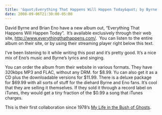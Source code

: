 ```yaml
---
title: '&quot;Everything That Happens Will Happen Today&quot; by Byrne and Eno'
date: 2008-09-06T21:30:00-05:00
---
```

David Byrne and Brian Eno have a new album out, &#8220;Everything That Happens Will Happen Today&#8221;.  It&#8217;s available exclusively through their web site, <http://www.everythingthathappens.com/>.  You can listen to the entire album on their site, or by using their streaming player right below this text.</p> 

I&#8217;ve been listening to it while writing this post and it&#8217;s pretty good. It&#8217;s a nice mix of Eno&#8217;s music and Byrne&#8217;s lyrics and singing.

You can order the album from their website in various formats. They have 320kbps MP3 and FLAC, without any DRM. for $8.99. Yu can also get it as a CD plus the downloadable versions for $11.99. There is a deluxe package for $69.99 with all sorts of stuff for the diehard Byrne and Eno fans. It&#8217;s cool that they are selling it themselves. If they sold it through a record label on iTunes, they would get a tiny fraction of the $0.99 a song that iTunes charges.

This is their first collaboration since 1978&#8217;s [My Life in the Bush of Ghosts](http://www.amazon.com/gp/redirect.html?ie=UTF8&location=http%3A%2F%2Fwww.amazon.com%2FLife-Bush-Ghosts-Brian-Eno%2Fdp%2FB000E5N634%3Fie%3DUTF8%26s%3Dmusic%26qid%3D1220735372%26sr%3D8-1&tag=christmillers-20&linkCode=ur2&camp=1789&creative=9325)<img loading="lazy" height="1" alt="" src="http://www.assoc-amazon.com/e/ir?t=christmillers-20&#038;l=ur2&#038;o=1" width="1" border="0" />.
